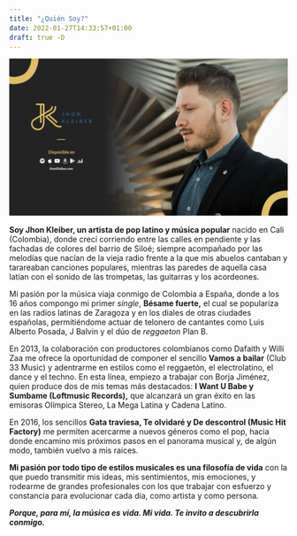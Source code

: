 ```yaml
---
title: "¿Quién Soy?"
date: 2022-01-27T14:33:57+01:00
draft: true -D
---
```

![Banner](/images/foto.jpg)

**Soy Jhon Kleiber, un artista de pop latino y música popular** nacido en Cali (Colombia), donde crecí corriendo entre las calles en pendiente y las fachadas de colores del barrio de Siloé; siempre acompañado por las melodías que nacían de la vieja radio frente a la que mis abuelos cantaban y tarareaban canciones populares, mientras las paredes de aquella casa latían con el sonido de las trompetas, las guitarras y los acordeones.

Mi pasión por la música viaja conmigo de Colombia a España, donde a los 16 años compongo mi primer *single*, **Bésame fuerte,** el cual se populariza en las radios latinas de Zaragoza y en los diales de otras ciudades españolas, permitiéndome actuar de telonero de cantantes como Luis Alberto Posada, J Balvin y el dúo de *reggaeton* Plan B.

En 2013, la colaboración con productores colombianos como Dafaith y Willi Zaa me ofrece la oportunidad de componer el sencillo **Vamos a bailar** (Club 33 Music) y adentrarme en estilos como el reggaetón, el electrolatino, el dance y el techno. En esta línea, empiezo a trabajar con Borja Jiménez, quien produce dos de mis temas más destacados: **I Want U Babe y Sumbame (Loftmusic Records),** que alcanzará un gran éxito en las emisoras Olímpica Stereo, La Mega Latina y Cadena Latino.

En 2016, los sencillos **Gata traviesa, Te olvidaré y De descontrol (Music Hit Factory)** me permiten acercarme a nuevos géneros como el pop, hacia donde encamino mis próximos pasos en el panorama musical y, de algún modo, también vuelvo a mis raíces.

**Mi pasión por todo tipo de estilos musicales es una filosofía de vida** con la que puedo transmitir mis ideas, mis sentimientos, mis emociones, y rodearme de grandes profesionales con los que trabajar con esfuerzo y constancia para evolucionar cada día, como artista y como persona.

***Porque, para mí, la música es vida. Mi vida. Te invito a descubrirla conmigo.***
